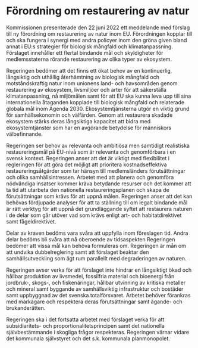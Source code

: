 # Förordning om restaurering av natur

Kommissionen presenterade den 22 juni 2022 ett meddelande med förslag till ny förordning om restaurering av natur inom EU. Förordningen kopplar till och ska fungera i synergi med andra policyer inom den gröna given bland annat i EU:s strategier för biologisk mångfald och klimatanpassning. Förslaget innehåller ett flertal bindande mål och skyldigheter för medlemsstaterna rörande restaurering av olika typer av ekosystem.

Regeringen bedömer att det finns ett ökat behov av en kontinuerlig, långsiktig och uthållig återhämtning av biologisk mångfald och motståndskraftig natur inom unionens land- och havsområden genom restaurering av ekosystem, livsmiljöer och arter för att säkerställa klimatanpassning, nå miljömålen samt för att EU ska kunna leva upp till sina internationella åtaganden kopplade till biologisk mångfald och relaterade globala mål inom Agenda 2030. Ekosystemtjänsterna utgör en viktig grund för samhällsekonomin och välfärden. Genom att restaurera skadade ekosystem stärks deras långsiktiga kapacitet att bidra med ekosystemtjänster som har en avgörande betydelse för människors välbefinnande.

Regeringen ser behov av relevanta och ambitiösa men samtidigt realistiska restaureringsmål på EU-nivå som är relevanta och genomförbara i en svensk kontext. Regeringen anser att det är viktigt med flexibilitet i regleringen för att göra det möjligt att prioritera kostnadseffektiva restaureringsåtgärder som tar hänsyn till medlemsländers förutsättningar och olika samhällsintressen. Arbetet med att planera och genomföra nödvändiga insatser kommer kräva betydande resurser och det kommer att ta tid att utarbeta den nationella restaureringsplanen och skapa de förutsättningar som krävs för att uppnå målen. Regeringen anser att det kan behövas fördjupade analyser för att ta ställning till om legalt bindande mål är rätt verktyg för att uppnå det grundläggande syftet att restaurera naturen i de delar som går utöver vad som krävs enligt art- och habitatdirektivet samt fågeldirektivet.

Delar av kraven bedöms vara svåra att uppfylla inom föreslagen tid. Andra delar bedöms bli svåra att nå oberoende av tidsaspekten Regeringen bedömer att vissa mål kan behöva formuleras om. Regeringen är mån om att undvika dubbelreglering samt att förslaget beaktar den samhällsutveckling som ägt rum parallellt med degraderingen av naturen.

Regeringen avser verka för att förslaget inte hindrar en långsiktigt ökad och hållbar produktion av livsmedel, fossilfria material och bioenergi från jordbruk-, skogs-, och fiskenäringar, hållbar utvinning av kritiska metaller och mineral samt byggande av samhällsviktig infrastruktur och bostäder samt uppbyggnad av det svenska totalförsvaret. Arbetet behöver förankras med markägare och respektera deras förutsättningar samt ägande- och brukanderätten.

Regeringen ska i det fortsatta arbetet med förslaget verka för att subsidiaritets- och proportionalitetsprincipen samt det nationella självbestämmande i skogliga frågor respekteras. Regeringen värnar vidare det kommunala självstyret och det s.k. kommunala planmonopolet.
